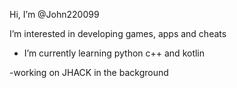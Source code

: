 Hi, I’m @John220099

I’m interested in developing games, apps and cheats

- I’m currently learning python c++ and kotlin 

-working on JHACK in the background
